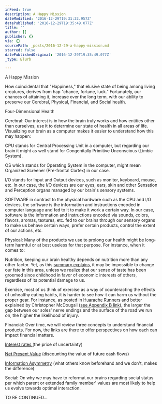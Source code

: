 ```yaml
---
inFeed: true
description: A Happy Mission
dateModified: '2016-12-29T19:31:32.957Z'
datePublished: '2016-12-29T19:35:49.077Z'
title: ''
author: []
publisher: {}
via: {}
sourcePath: _posts/2016-12-29-a-happy-mission.md
starred: false
datePublishedOriginal: '2016-12-29T19:35:49.077Z'
_type: Blurb

---
```

A Happy Mission

How coincidental that "Happiness," that elusive state of being among living creatures, derives from hap "chance, fortune, luck." Fortunately, our chances of attaining it, increase over the long term, with our ability to preserve our Cerebral, Physical, Financial, and Social health.

Four-Dimensional Health

Cerebral: Our interest is in how the brain truly works and how entities other than ourselves, use it to determine our state of health in all areas of life. Visualizing our brain as a computer makes it easier to understand how this may happen:

CPU stands for Central Processing Unit in a computer, but regarding our brain it might as well stand for Congenitally Primitive Unconscious (Limbic System).

OS which stands for Operating System in the computer, might mean Organized Screener (Pre-frontal Cortex) in our case.

I/O stands for Input and Output devices, such as monitor, keyboard, mouse, etc. In our case, the I/O devices are our eyes, ears, skin and other Sensation and Perception organs managed by our brain's sensory systems.

SOFTWARE in contrast to the physical hardware such as the CPU and I/O devices, the software is the information and instructions encoded in computer language and fed to it to make it work a certain way. In our case, software is the information and instructions encoded via sounds, colors, flavors, aromas, textures, etc. fed to our brains through our sensory organs to make us behave certain ways, prefer certain products, control the extent of our actions, etc.

Physical: Many of the products we use to prolong our health might be long-term harmful or at best useless for that purpose. For instance, when it comes to:

Nutrition, keeping our brain healthy depends on nutrition more than any other factor. Yet, as this [summary explains][0], it may be impossible to change our fate in this area, unless we realize that our sense of taste has been groomed since childhood in favor of economic interests of others, regardless of its potential damage to us.

Exercise, most of us think of exercise as a way of counteracting the effects of unhealthy eating habits, it is harder to see how it can harm us without the proper gear. For instance, as posted in [Huarache Runners][1] and better explained by Christopher McDougall ([see Appendix B link][0]), the larger the gap between our soles' nerve endings and the surface of the road we run on, the higher the likelihood of injury.

Financial: Over time, we will review three concepts to understand financial products. For now, the links are there to offer perspectives on how each can impact financial matters.

[Interest rates ][2](the price of uncertainty)

[Net Present Value][3] (discounting the value of future cash flows)

[Information Asymmetry][4] (what others know beforehand and we don't, makes the difference)

Social: On why we may have to reformat our brains regarding social status per which parent or extended family member' values are most likely to help us evolve towards optimal interaction.

TO BE CONTINUED...

[0]: http://www.infoasy.com/2016/07/hack-matrix_29.html
[1]: https://www.strava.com/clubs/huarache-runners
[2]: http://sequoian.com/wp-content/uploads/2015/12/The_Fixed-Income_Mother_of_All_Bubbles_E.pdf
[3]: http://sequoian.com/wp-content/uploads/2016/10/The-Discount-Rate-Pyramid-Scheme-2.0.pdf
[4]: http://sequoian.com/wp-content/uploads/2015/12/INCLUSIVE_CAPITALISM_SPRINGS_FROM_INFOR.pdf